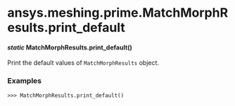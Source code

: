 # ansys.meshing.prime.MatchMorphResults.print_default



#### *static* MatchMorphResults.print_default()

Print the default values of `MatchMorphResults` object.

### Examples

```pycon
>>> MatchMorphResults.print_default()
```

<!-- !! processed by numpydoc !! -->
